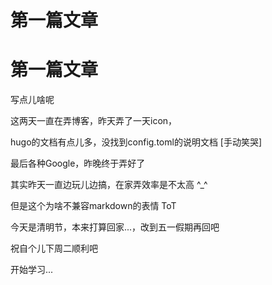 # 第一篇文章


# 第一篇文章
写点儿啥呢

这两天一直在弄博客，昨天弄了一天icon，

hugo的文档有点儿多，没找到config.toml的说明文档 [手动笑哭]

最后各种Google，昨晚终于弄好了

其实昨天一直边玩儿边搞，在家弄效率是不太高 ^_^

但是这个为啥不兼容markdown的表情 ToT

今天是清明节，本来打算回家...，改到五一假期再回吧

祝自个儿下周二顺利吧




开始学习...


